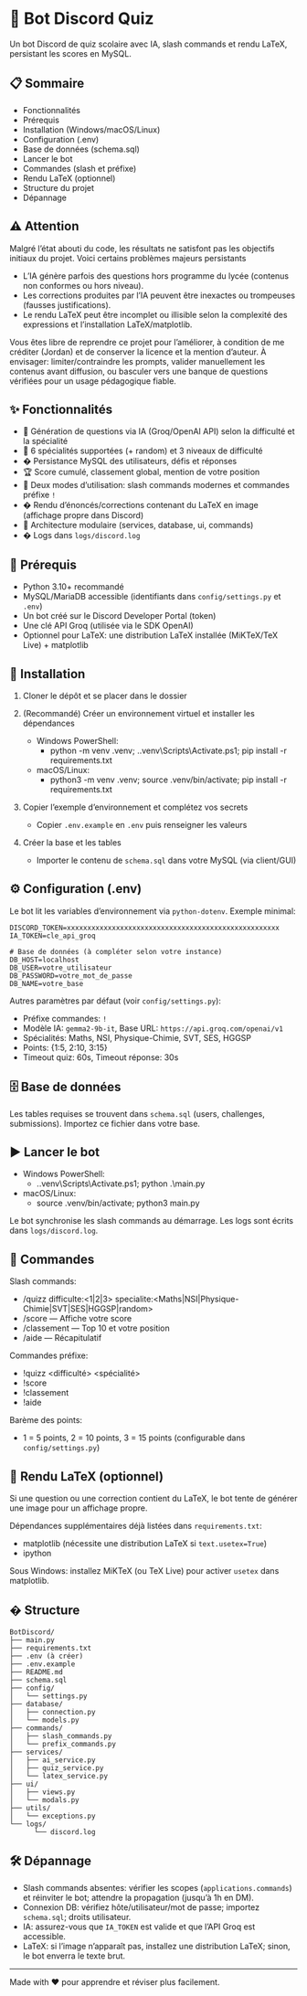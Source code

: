 # 🧠 Bot Discord Quiz

Un bot Discord de quiz scolaire avec IA, slash commands et rendu LaTeX, persistant les scores en MySQL.

## 📋 Sommaire

- Fonctionnalités
- Prérequis
- Installation (Windows/macOS/Linux)
- Configuration (.env)
- Base de données (schema.sql)
- Lancer le bot
- Commandes (slash et préfixe)
- Rendu LaTeX (optionnel)
- Structure du projet
- Dépannage

## ⚠️ Attention

Malgré l’état abouti du code, les résultats ne satisfont pas les objectifs initiaux du projet. Voici certains problèmes majeurs persistants

- L’IA génère parfois des questions hors programme du lycée (contenus non conformes ou hors niveau).
- Les corrections produites par l’IA peuvent être inexactes ou trompeuses (fausses justifications).
- Le rendu LaTeX peut être incomplet ou illisible selon la complexité des expressions et l’installation LaTeX/matplotlib.

 Vous êtes libre de reprendre ce projet pour l’améliorer, à condition de me créditer (Jordan) et de conserver la licence et la mention d’auteur. À envisager: limiter/contraindre les prompts, valider manuellement les contenus avant diffusion, ou basculer vers une banque de questions vérifiées pour un usage pédagogique fiable.

## ✨ Fonctionnalités

- 🤖 Génération de questions via IA (Groq/OpenAI API) selon la difficulté et la spécialité
- 🧩 6 spécialités supportées (+ random) et 3 niveaux de difficulté
- �️ Persistance MySQL des utilisateurs, défis et réponses
- 🏆 Score cumulé, classement global, mention de votre position
- 💬 Deux modes d’utilisation: slash commands modernes et commandes préfixe `!`
- �️ Rendu d’énoncés/corrections contenant du LaTeX en image (affichage propre dans Discord)
- 🧰 Architecture modulaire (services, database, ui, commands)
- � Logs dans `logs/discord.log`

## 🧱 Prérequis

- Python 3.10+ recommandé
- MySQL/MariaDB accessible (identifiants dans `config/settings.py` et `.env`)
- Un bot créé sur le Discord Developer Portal (token)
- Une clé API Groq (utilisée via le SDK OpenAI)
- Optionnel pour LaTeX: une distribution LaTeX installée (MiKTeX/TeX Live) + matplotlib

## 🚀 Installation

1) Cloner le dépôt et se placer dans le dossier

2) (Recommandé) Créer un environnement virtuel et installer les dépendances
    - Windows PowerShell:
       - python -m venv .venv; .\.venv\Scripts\Activate.ps1; pip install -r requirements.txt
    - macOS/Linux:
       - python3 -m venv .venv; source .venv/bin/activate; pip install -r requirements.txt

3) Copier l’exemple d’environnement et complétez vos secrets
    - Copier `.env.example` en `.env` puis renseigner les valeurs

4) Créer la base et les tables
    - Importer le contenu de `schema.sql` dans votre MySQL (via client/GUI)

## ⚙️ Configuration (.env)

Le bot lit les variables d’environnement via `python-dotenv`. Exemple minimal:

```
DISCORD_TOKEN=xxxxxxxxxxxxxxxxxxxxxxxxxxxxxxxxxxxxxxxxxxxxxxxxxxxx
IA_TOKEN=cle_api_groq

# Base de données (à compléter selon votre instance)
DB_HOST=localhost
DB_USER=votre_utilisateur
DB_PASSWORD=votre_mot_de_passe
DB_NAME=votre_base
```

Autres paramètres par défaut (voir `config/settings.py`):
- Préfixe commandes: `!`
- Modèle IA: `gemma2-9b-it`, Base URL: `https://api.groq.com/openai/v1`
- Spécialités: Maths, NSI, Physique-Chimie, SVT, SES, HGGSP
- Points: {1:5, 2:10, 3:15}
- Timeout quiz: 60s, Timeout réponse: 30s

## 🗄️ Base de données

Les tables requises se trouvent dans `schema.sql` (users, challenges, submissions). Importez ce fichier dans votre base.

## ▶️ Lancer le bot

- Windows PowerShell:
   - .\.venv\Scripts\Activate.ps1; python .\main.py
- macOS/Linux:
   - source .venv/bin/activate; python3 main.py

Le bot synchronise les slash commands au démarrage. Les logs sont écrits dans `logs/discord.log`.

## 📝 Commandes

Slash commands:
- /quizz difficulte:<1|2|3> specialite:<Maths|NSI|Physique-Chimie|SVT|SES|HGGSP|random>
- /score — Affiche votre score
- /classement — Top 10 et votre position
- /aide — Récapitulatif

Commandes préfixe:
- !quizz <difficulté> <spécialité>
- !score
- !classement
- !aide

Barème des points:
- 1 = 5 points, 2 = 10 points, 3 = 15 points (configurable dans `config/settings.py`)

## 🧮 Rendu LaTeX (optionnel)

Si une question ou une correction contient du LaTeX, le bot tente de générer une image pour un affichage propre.

Dépendances supplémentaires déjà listées dans `requirements.txt`:
- matplotlib (nécessite une distribution LaTeX si `text.usetex=True`)
- ipython

Sous Windows: installez MiKTeX (ou TeX Live) pour activer `usetex` dans matplotlib.

## � Structure

```
BotDiscord/
├── main.py
├── requirements.txt
├── .env (à créer)
├── .env.example
├── README.md
├── schema.sql
├── config/
│   └── settings.py
├── database/
│   ├── connection.py
│   └── models.py
├── commands/
│   ├── slash_commands.py
│   └── prefix_commands.py
├── services/
│   ├── ai_service.py
│   ├── quiz_service.py
│   └── latex_service.py
├── ui/
│   ├── views.py
│   └── modals.py
├── utils/
│   └── exceptions.py
└── logs/
      └── discord.log
```

## 🛠️ Dépannage

- Slash commands absentes: vérifier les scopes (`applications.commands`) et réinviter le bot; attendre la propagation (jusqu’à 1h en DM).
- Connexion DB: vérifiez hôte/utilisateur/mot de passe; importez `schema.sql`; droits utilisateur.
- IA: assurez-vous que `IA_TOKEN` est valide et que l’API Groq est accessible.
- LaTeX: si l’image n’apparaît pas, installez une distribution LaTeX; sinon, le bot enverra le texte brut.

---

Made with ❤️ pour apprendre et réviser plus facilement.
